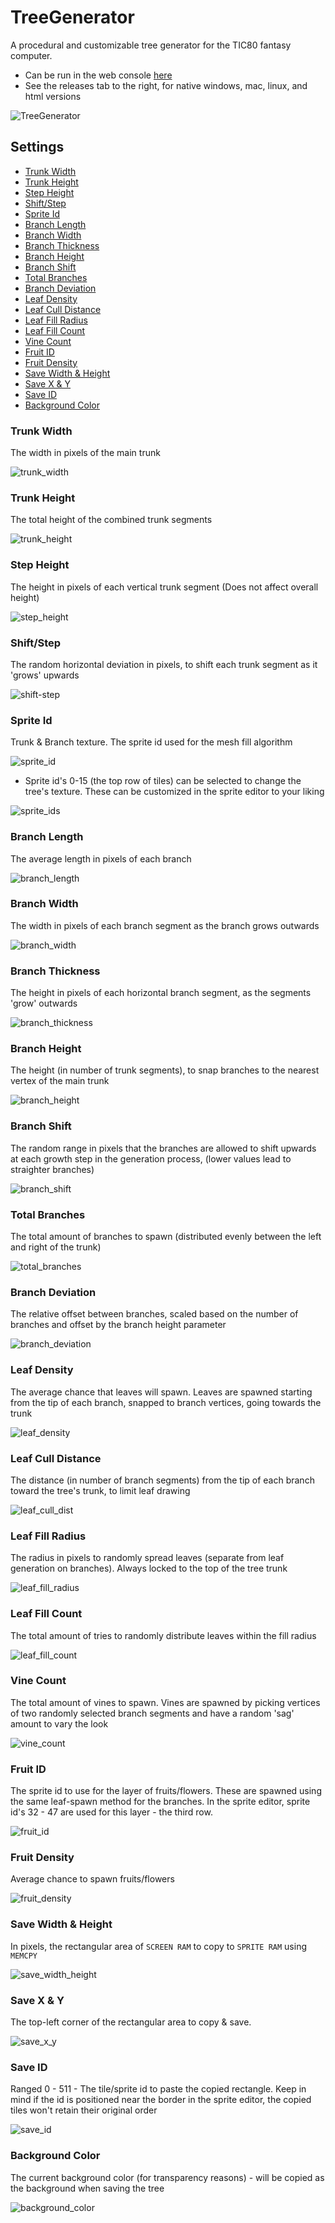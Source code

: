 # TreeGenerator
A procedural and customizable tree generator for the TIC80 fantasy computer.  
- Can be run in the web console [here](https://tic80.com/play?cart=3424)
- See the releases tab to the right, for native windows, mac, linux, and html versions

![TreeGenerator](https://github.com/archaicvirus/TreeGenerator/assets/25288625/e8c023ad-99f2-480b-8809-5045c3036e8a)

## Settings

- [Trunk Width](#trunk-width)
- [Trunk Height](#trunk-height)
- [Step Height](#step-height)
- [Shift/Step](#shiftstep)
- [Sprite Id](#sprite-id)
- [Branch Length](#branch-length)
- [Branch Width](#branch-width)
- [Branch Thickness](#branch-thickness)
- [Branch Height](#branch-height)
- [Branch Shift](#branch-shift)
- [Total Branches](#total-branches)
- [Branch Deviation](#branch-deviation)
- [Leaf Density](#leaf-density)
- [Leaf Cull Distance](#leaf-cull-distance)
- [Leaf Fill Radius](#leaf-fill-radius)
- [Leaf Fill Count](#leaf-fill-count)
- [Vine Count](#vine-count)
- [Fruit ID](#fruit-id)
- [Fruit Density](#fruit-density)
- [Save Width & Height](#save-width--height)
- [Save X & Y](#save-x--y)
- [Save ID](#save-id)
- [Background Color](#background-color)

### Trunk Width

The width in pixels of the main trunk

![trunk_width](https://github.com/archaicvirus/TreeGenerator/assets/25288625/8c16fa2c-d290-4ab7-be37-b94f9f736000)

### Trunk Height

The total height of the combined trunk segments

![trunk_height](https://github.com/archaicvirus/TreeGenerator/assets/25288625/bd3e1e89-4b7b-4d4c-abbf-42ba5b31c5a4)

### Step Height

The height in pixels of each vertical trunk segment (Does not affect overall height)

![step_height](https://github.com/archaicvirus/TreeGenerator/assets/25288625/ea9f9d65-8430-401d-945f-2f3a48e6c348)

### Shift/Step

The random horizontal deviation in pixels, to shift each trunk segment as it 'grows' upwards

![shift-step](https://github.com/archaicvirus/TreeGenerator/assets/25288625/bf1af58b-2225-472a-b27c-335ace92fac8)

### Sprite Id

Trunk & Branch texture. The sprite id used for the mesh fill algorithm

![sprite_id](https://github.com/archaicvirus/TreeGenerator/assets/25288625/a7943595-8e94-4459-b9ff-491ced8b7075)

- Sprite id's 0-15 (the top row of tiles) can be selected to change the tree's texture. These can be customized in the sprite editor to your liking

![sprite_ids](https://github.com/archaicvirus/TreeGenerator/assets/25288625/fa5d4f02-e25e-447b-ab45-2a890a9c298a)

### Branch Length

The average length in pixels of each branch

![branch_length](https://github.com/archaicvirus/TreeGenerator/assets/25288625/52e4371d-fd21-4a64-9c60-21b0bb75a278)

### Branch Width

The width in pixels of each branch segment as the branch grows outwards

![branch_width](https://github.com/archaicvirus/TreeGenerator/assets/25288625/abe6cda4-3f12-49d3-8c97-4e1adae84104)

### Branch Thickness

The height in pixels of each horizontal branch segment, as the segments 'grow' outwards

![branch_thickness](https://github.com/archaicvirus/TreeGenerator/assets/25288625/e9b2250a-818a-4db4-a711-355c55b21b35)

### Branch Height

The height (in number of trunk segments), to snap branches to the nearest vertex of the main trunk

![branch_height](https://github.com/archaicvirus/TreeGenerator/assets/25288625/caf5a559-6fe9-4cce-859a-718582525d69)

### Branch Shift

The random range in pixels that the branches are allowed to shift upwards at each growth step in the generation process, (lower values lead to straighter branches)

![branch_shift](https://github.com/archaicvirus/TreeGenerator/assets/25288625/86839abb-b687-4d3a-aed2-303b6f63f268)

### Total Branches

The total amount of branches to spawn (distributed evenly between the left and right of the trunk)

![total_branches](https://github.com/archaicvirus/TreeGenerator/assets/25288625/8372995c-02ad-4164-b928-23780cf35ad2)

### Branch Deviation

The relative offset between branches, scaled based on the number of branches and offset by the branch height parameter

![branch_deviation](https://github.com/archaicvirus/TreeGenerator/assets/25288625/4b94daf7-7875-4be7-a94a-ee7e027ff3c5)

### Leaf Density

The average chance that leaves will spawn. Leaves are spawned starting from the tip of each branch, snapped to branch vertices, going towards the trunk

![leaf_density](https://github.com/archaicvirus/TreeGenerator/assets/25288625/d0288276-8e0b-4a47-8059-74563804e6b8)

### Leaf Cull Distance

The distance (in number of branch segments) from the tip of each branch toward the tree's trunk, to limit leaf drawing

![leaf_cull_dist](https://github.com/archaicvirus/TreeGenerator/assets/25288625/ffda6a15-4aed-446d-bb08-cddd8f593ac2)

### Leaf Fill Radius

The radius in pixels to randomly spread leaves (separate from leaf generation on branches). Always locked to the top of the tree trunk

![leaf_fill_radius](https://github.com/archaicvirus/TreeGenerator/assets/25288625/b5178bf9-d057-4da3-940a-cbbbca269935)

### Leaf Fill Count

The total amount of tries to randomly distribute leaves within the fill radius

![leaf_fill_count](https://github.com/archaicvirus/TreeGenerator/assets/25288625/f2536a36-d94c-448f-9794-fc4ea0c34930)

### Vine Count

The total amount of vines to spawn. Vines are spawned by picking vertices of two randomly selected branch segments and have a random 'sag' amount to vary the look

![vine_count](https://github.com/archaicvirus/TreeGenerator/assets/25288625/d88631c1-97ff-4262-84f6-377d92db9407)

### Fruit ID

The sprite id to use for the layer of fruits/flowers. These are spawned using the same leaf-spawn method for the branches. In the sprite editor, sprite id's 32 - 47 are used for this layer - the third row.

![fruit_id](https://github.com/archaicvirus/TreeGenerator/assets/25288625/0d8e0b86-aef5-4ae8-a12f-f4650d3f33ba)

### Fruit Density

Average chance to spawn fruits/flowers

![fruit_density](https://github.com/archaicvirus/TreeGenerator/assets/25288625/57802afe-d407-43b9-bb38-a937f2e1d5ae)

### Save Width & Height

In pixels, the rectangular area of `SCREEN RAM` to copy to `SPRITE RAM` using `MEMCPY`

![save_width_height](https://github.com/archaicvirus/TreeGenerator/assets/25288625/d6f4be3a-57c9-423f-a579-07aa90b5a1f8)

### Save X & Y

The top-left corner of the rectangular area to copy & save.

![save_x_y](https://github.com/archaicvirus/TreeGenerator/assets/25288625/253c63f0-c4bf-4166-926d-025f62fc10cf)

### Save ID

Ranged 0 - 511 - The tile/sprite id to paste the copied rectangle. Keep in mind if the id is positioned near the border in the sprite editor, the copied tiles won't retain their original order
 
![save_id](https://github.com/archaicvirus/TreeGenerator/assets/25288625/0bd238ca-a901-494b-8fa8-16c0e5d50803)

### Background Color

The current background color (for transparency reasons) - will be copied as the background when saving the tree

![background_color](https://github.com/archaicvirus/TreeGenerator/assets/25288625/452fd2a9-13a8-4245-9ccf-8f320cd7110d)
